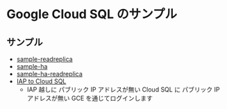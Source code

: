 # Google Cloud SQL のサンプル

## サンプル

+ [sample-readreplica](sample-readreplica/README.md)
+ [sample-ha](./sample-ha/README.md)
+ [sample-ha-readreplica](./sample-ha-readreplica/README.md)
+ [IAP to Cloud SQL](./iap/README.md)
  + IAP 越しに パブリック IP アドレスが無い Cloud SQL に パブリック IP アドレスが無い GCE を通じてログインします